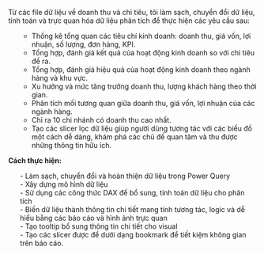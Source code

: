 Từ các file dữ liệu về doanh thu và chỉ tiêu, tôi làm sạch, chuyển đổi dữ liệu, tính toán và trực quan hóa dữ liệu phân tích để thực hiện các yêu cầu sau:<br><ul>
-	Thống kê tổng quan các tiêu chí kinh doanh: doanh thu, giá vốn, lợi nhuận, số lượng, đơn hàng, KPI.<br>
- Tổng hợp, đánh giá kết quả của hoạt động kinh doanh so với chỉ tiêu đề ra.<br>
-	Tổng hợp, đánh giá hiệu quả của hoạt động kinh doanh theo ngành hàng và khu vực.<br>
-	Xu hướng và mức tăng trưởng doanh thu, lượng khách hàng theo thời gian.<br>
-	Phân tích mối tương quan giữa doanh thu, giá vốn, lợi nhuận của các ngành hàng.<br>
- Chỉ ra 10 chi nhánh có doanh thu cao nhất.<br>
-	Tạo các slicer lọc dữ liệu giúp người dùng tương tác với các biểu đồ một cách dễ dàng, khám phá các chủ đề quan tâm và thu được những thông tin hữu ích.</ul>
<p><strong>Cách thực hiện:</strong></p><ul>
-	Làm sạch, chuyển đổi và hoàn thiện dữ liệu trong Power Query<br>
-	Xây dựng mô hình dữ liệu <br>
-	Sử dụng các công thức DAX để bổ sung, tính toán dữ liệu cho phân tích<br>
-	Biến dữ liệu thành thông tin chi tiết mang tính tương tác, logic và dễ hiểu bằng các báo cáo và hình ảnh trực quan<br>
- Tạo tooltip bổ sung thông tin chi tiết cho visual<br>
-	Tạo các slicer được để dưới dạng bookmark để tiết kiệm không gian trên báo cáo.</ul>
